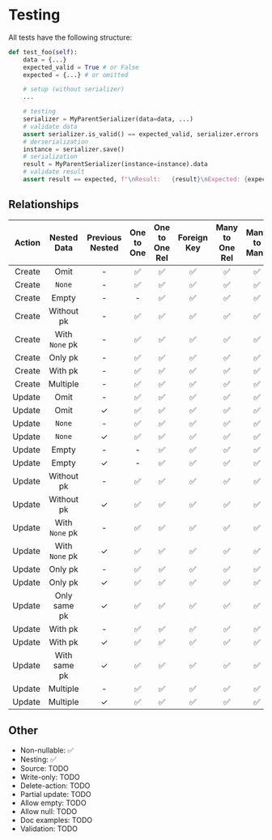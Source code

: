 # Testing

All tests have the following structure:

<!--
Success: &#x2705;
Failure: &#x274C;
With: &check;
Without: -
-->

```python
def test_foo(self):
    data = {...}
    expected_valid = True # or False
    expected = {...} # or omitted

    # setup (without serializer)
    ...

    # testing
    serializer = MyParentSerializer(data=data, ...)
    # validate data
    assert serializer.is_valid() == expected_valid, serializer.errors
    # derserialization
    instance = serializer.save()
    # serialization
    result = MyParentSerializer(instance=instance).data
    # validate result
    assert result == expected, f"\nResult:   {result}\nExpected: {expected}"
```

## Relationships

<!--
Action: Create / Update
    Nested Data: Omit / None / Empty / Without pk / With `None` pk / Only pk / Only same pk / With pk / With same pk / Multiple
        Previous Nested: Without / With
-->

| Action |  Nested Data   | Previous Nested | One to One | One to One Rel | Foreign Key | Many to One Rel | Many to Many | Many to Many Rel | Through |
|-------:|:--------------:|:---------------:|:----------:|:--------------:|:-----------:|:---------------:|:------------:|:----------------:|:-------:|
| Create |      Omit      |       \-        |  &#x2705;  |    &#x2705;    |  &#x2705;   |    &#x2705;     |   &#x2705;   |     &#x2705;     |         |
| Create |     `None`     |       \-        |  &#x2705;  |    &#x2705;    |  &#x2705;   |    &#x2705;     |   &#x2705;   |     &#x2705;     |         |
| Create |     Empty      |       \-        |     -      |    &#x2705;    |  &#x2705;   |    &#x2705;     |   &#x2705;   |     &#x2705;     |         |
| Create |   Without pk   |       \-        |  &#x2705;  |    &#x2705;    |  &#x2705;   |    &#x2705;     |   &#x2705;   |     &#x2705;     |         |
| Create | With `None` pk |       \-        |  &#x2705;  |    &#x2705;    |  &#x2705;   |    &#x2705;     |   &#x2705;   |     &#x2705;     |         |
| Create |    Only pk     |       \-        |  &#x2705;  |    &#x2705;    |  &#x2705;   |    &#x2705;     |   &#x2705;   |     &#x2705;     |         |
| Create |    With pk     |       \-        |  &#x2705;  |    &#x2705;    |  &#x2705;   |    &#x2705;     |   &#x2705;   |     &#x2705;     |         |
| Create |    Multiple    |       \-        |  &#x2705;  |    &#x2705;    |  &#x2705;   |    &#x2705;     |   &#x2705;   |     &#x2705;     |         |
| Update |      Omit      |       \-        |  &#x2705;  |    &#x2705;    |  &#x2705;   |    &#x2705;     |   &#x2705;   |     &#x2705;     |         |
| Update |      Omit      |     &check;     |  &#x2705;  |    &#x2705;    |  &#x2705;   |    &#x2705;     |   &#x2705;   |     &#x2705;     |         |
| Update |     `None`     |       \-        |  &#x2705;  |    &#x2705;    |  &#x2705;   |    &#x2705;     |   &#x2705;   |     &#x2705;     |         |
| Update |     `None`     |     &check;     |  &#x2705;  |    &#x2705;    |  &#x2705;   |    &#x2705;     |   &#x2705;   |     &#x2705;     |         |
| Update |     Empty      |       \-        |     -      |    &#x2705;    |  &#x2705;   |    &#x2705;     |   &#x2705;   |     &#x2705;     |         |
| Update |     Empty      |     &check;     |     -      |    &#x2705;    |  &#x2705;   |    &#x2705;     |   &#x2705;   |     &#x2705;     |         |
| Update |   Without pk   |       \-        |  &#x2705;  |    &#x2705;    |  &#x2705;   |    &#x2705;     |   &#x2705;   |     &#x2705;     |         |
| Update |   Without pk   |     &check;     |  &#x2705;  |    &#x2705;    |  &#x2705;   |    &#x2705;     |   &#x2705;   |     &#x2705;     |         |
| Update | With `None` pk |       \-        |  &#x2705;  |    &#x2705;    |  &#x2705;   |    &#x2705;     |   &#x2705;   |     &#x2705;     |         |
| Update | With `None` pk |     &check;     |  &#x2705;  |    &#x2705;    |  &#x2705;   |    &#x2705;     |   &#x2705;   |     &#x2705;     |         |
| Update |    Only pk     |       \-        |  &#x2705;  |    &#x2705;    |  &#x2705;   |    &#x2705;     |   &#x2705;   |     &#x2705;     |         |
| Update |    Only pk     |     &check;     |  &#x2705;  |    &#x2705;    |  &#x2705;   |    &#x2705;     |   &#x2705;   |     &#x2705;     |         |
| Update |  Only same pk  |     &check;     |  &#x2705;  |    &#x2705;    |  &#x2705;   |    &#x2705;     |   &#x2705;   |     &#x2705;     |         |
| Update |    With pk     |       \-        |  &#x2705;  |    &#x2705;    |  &#x2705;   |    &#x2705;     |   &#x2705;   |     &#x2705;     |         |
| Update |    With pk     |     &check;     |  &#x2705;  |    &#x2705;    |  &#x2705;   |    &#x2705;     |   &#x2705;   |     &#x2705;     |         |
| Update |  With same pk  |     &check;     |  &#x2705;  |    &#x2705;    |  &#x2705;   |    &#x2705;     |   &#x2705;   |     &#x2705;     |         |
| Update |    Multiple    |       \-        |  &#x2705;  |    &#x2705;    |  &#x2705;   |    &#x2705;     |   &#x2705;   |     &#x2705;     |         |
| Update |    Multiple    |     &check;     |  &#x2705;  |    &#x2705;    |  &#x2705;   |    &#x2705;     |   &#x2705;   |     &#x2705;     |         |


## Other
* Non-nullable: &#x2705;
* Nesting: &#x2705;
* Source: TODO
* Write-only: TODO
* Delete-action: TODO
* Partial update: TODO
* Allow empty: TODO
* Allow null: TODO
* Doc examples: TODO
* Validation: TODO